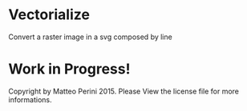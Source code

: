 
# Vectorialize
Convert a raster image in a svg composed by line

# Work in Progress!

Copyright by Matteo Perini 2015.
Please View the license file for more informations.
